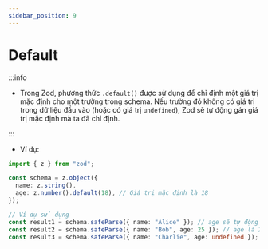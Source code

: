 ```yaml
---
sidebar_position: 9
---
```


# Default

:::info

- Trong Zod, phương thức `.default()` được sử dụng để chỉ định một giá trị mặc định cho một trường trong schema. Nếu trường đó không có giá trị trong dữ liệu đầu vào (hoặc có giá trị `undefined`), Zod sẽ tự động gán giá trị mặc định mà ta đã chỉ định.

:::

- Ví dụ:

```ts
import { z } from "zod";

const schema = z.object({
  name: z.string(),
  age: z.number().default(18), // Giá trị mặc định là 18
});

// Ví dụ sử dụng
const result1 = schema.safeParse({ name: "Alice" }); // age sẽ tự động là 18
const result2 = schema.safeParse({ name: "Bob", age: 25 }); // age là 25
const result3 = schema.safeParse({ name: "Charlie", age: undefined }); // age sẽ tự động là 18
```
